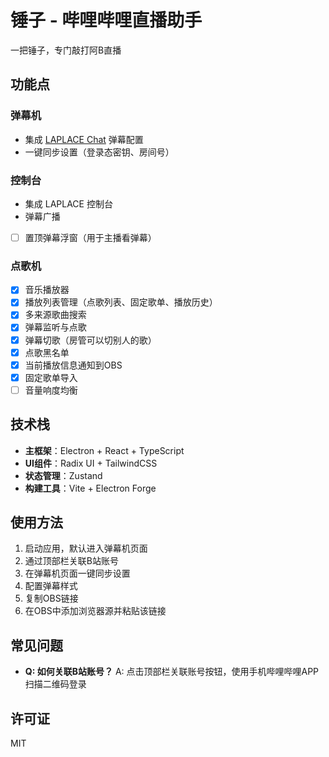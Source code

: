 # 锤子 - 哔哩哔哩直播助手

一把锤子，专门敲打阿B直播

## 功能点

### 弹幕机
- 集成 [LAPLACE Chat](https://chat.laplace.live/) 弹幕配置
- 一键同步设置（登录态密钥、房间号）

### 控制台
- 集成 LAPLACE 控制台
- 弹幕广播
- [ ] 置顶弹幕浮窗（用于主播看弹幕）

### 点歌机
- [x] 音乐播放器
- [x] 播放列表管理（点歌列表、固定歌单、播放历史）
- [x] 多来源歌曲搜索
- [x] 弹幕监听与点歌
- [x] 弹幕切歌（房管可以切别人的歌）
- [x] 点歌黑名单
- [x] 当前播放信息通知到OBS
- [x] 固定歌单导入
- [ ] 音量响度均衡

## 技术栈

- **主框架**：Electron + React + TypeScript
- **UI组件**：Radix UI + TailwindCSS
- **状态管理**：Zustand
- **构建工具**：Vite + Electron Forge

## 使用方法

1. 启动应用，默认进入弹幕机页面
2. 通过顶部栏关联B站账号
3. 在弹幕机页面一键同步设置
4. 配置弹幕样式
5. 复制OBS链接
6. 在OBS中添加浏览器源并粘贴该链接

## 常见问题

- **Q: 如何关联B站账号？**
  A: 点击顶部栏关联账号按钮，使用手机哔哩哔哩APP扫描二维码登录

## 许可证

MIT 